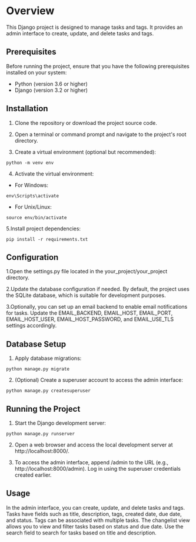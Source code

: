 # Overview
This Django project is designed to manage tasks and tags. It provides an admin interface to create, update, and delete tasks and tags.

## Prerequisites

Before running the project, ensure that you have the following prerequisites installed on your system:

+ Python (version 3.6 or higher)
+ Django (version 3.2 or higher)

## Installation
1. Clone the repository or download the project source code.

2. Open a terminal or command prompt and navigate to the project's root directory.

3. Create a virtual environment (optional but recommended):
```shell
python -m venv env
```
4. Activate the virtual environment:
+ For Windows:
```shell
env\Scripts\activate
```
+ For Unix/Linux:
```shell
source env/bin/activate
```
5.Install project dependencies:
```shell
pip install -r requirements.txt
```
## Configuration
1.Open the settings.py file located in the your_project/your_project directory.

2.Update the database configuration if needed. By default, the project uses the SQLite database, which is suitable for development purposes.

3.Optionally, you can set up an email backend to enable email notifications for tasks. Update the EMAIL_BACKEND, EMAIL_HOST, EMAIL_PORT, EMAIL_HOST_USER, EMAIL_HOST_PASSWORD, and EMAIL_USE_TLS settings accordingly.

## Database Setup
1. Apply database migrations:
```shell
python manage.py migrate
```

2. (Optional) Create a superuser account to access the admin interface:
```shell
python manage.py createsuperuser
```
## Running the Project
1. Start the Django development server:
```shell
python manage.py runserver
```

2. Open a web browser and access the local development server at http://localhost:8000/.

3. To access the admin interface, append /admin to the URL (e.g., http://localhost:8000/admin). Log in using the superuser credentials created earlier.

## Usage
In the admin interface, you can create, update, and delete tasks and tags.
Tasks have fields such as title, description, tags, created date, due date, and status.
Tags can be associated with multiple tasks.
The changelist view allows you to view and filter tasks based on status and due date.
Use the search field to search for tasks based on title and description.
